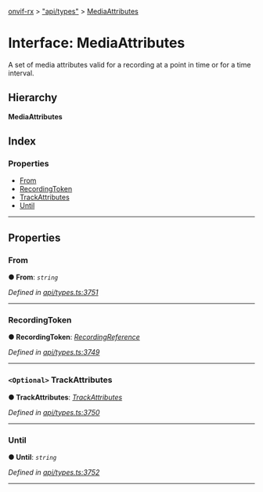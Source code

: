 [onvif-rx](../README.md) > ["api/types"](../modules/_api_types_.md) > [MediaAttributes](../interfaces/_api_types_.mediaattributes.md)

# Interface: MediaAttributes

A set of media attributes valid for a recording at a point in time or for a time interval.

## Hierarchy

**MediaAttributes**

## Index

### Properties

* [From](_api_types_.mediaattributes.md#from)
* [RecordingToken](_api_types_.mediaattributes.md#recordingtoken)
* [TrackAttributes](_api_types_.mediaattributes.md#trackattributes)
* [Until](_api_types_.mediaattributes.md#until)

---

## Properties

<a id="from"></a>

###  From

**● From**: *`string`*

*Defined in [api/types.ts:3751](https://github.com/patrickmichalina/onvif-rx/blob/f117e44/src/api/types.ts#L3751)*

___
<a id="recordingtoken"></a>

###  RecordingToken

**● RecordingToken**: *[RecordingReference](../modules/_api_types_.md#recordingreference)*

*Defined in [api/types.ts:3749](https://github.com/patrickmichalina/onvif-rx/blob/f117e44/src/api/types.ts#L3749)*

___
<a id="trackattributes"></a>

### `<Optional>` TrackAttributes

**● TrackAttributes**: *[TrackAttributes](_api_types_.mediaattributes.md#trackattributes)*

*Defined in [api/types.ts:3750](https://github.com/patrickmichalina/onvif-rx/blob/f117e44/src/api/types.ts#L3750)*

___
<a id="until"></a>

###  Until

**● Until**: *`string`*

*Defined in [api/types.ts:3752](https://github.com/patrickmichalina/onvif-rx/blob/f117e44/src/api/types.ts#L3752)*

___

